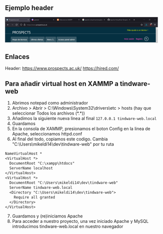 ## Ejemplo header
![Ejemplo header](https://github.com/9c23a5/tindware-web/blob/main/ejemplo_header.png?raw=true)
## Enlaces
Header: https://www.prospects.ac.uk/
https://hired.com/

## Para añadir virtual host en XAMMP a tindware-web
1. Abrimos notepad como administrador
2. Archivo > Abrir > C:\Windows\System32\drivers\etc > hosts (hay que seleccionar Todos los archivos (\*.\*))
3. Añadimos la siguiente nueva linea al final ``127.0.0.1 tindware-web.local``
4. Guardamos
5. En la consola de XAMMP, presionamos el boton Config en la linea de Apache, seleccionamos httpd.conf
6. Al final del todo, copiamos este codigo. Cambia "C:\Users\mikeldi14\dev\tindware-web" por tu ruta
```
NameVirtualHost *
<VirtualHost *>
  DocumentRoot "C:\xampp\htdocs"
  ServerName localhost
</VirtualHost>
<VirtualHost *>
  DocumentRoot "C:\Users\mikeldi14\dev\tindware-web"
  ServerName tindware-web.local
  <Directory "C:\Users\mikeldi14\dev\tindware-web">
    Require all granted
  </Directory>
</VirtualHost>
```
7. Guardamos y (re)iniciamos Apache
8. Para acceder a nuestro proyecto, una vez iniciado Apache y MySQL introducimos tindware-web.local en nuestro navegador